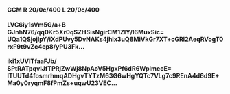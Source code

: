 #### GCM R 20/0c/400 L 20/0c/400
**LVC6iy1sVm5G/a+B**<br/>**GJnhN76/qq0Kr5Xr0qSZHSisNgirCM1ZlY/l6MuxSic=**<br/>**UQa1QSjojlpY/iXdPUvy5DvNAKs4jhlx3uQ8MiVkGr7XT+cGRI2AeqRVogT0rxF9t9vZc4ep8/yPU3Fk...**<br/><br/>
**iki1xUVlTfaaFJb/**<br/>**SPtRATpqvIJfTPRjZwWj8NpAoV5HgxPf6dR6WpImecE=**<br/>**lTUUTd4fosmrhmqADHgvTYTzM63G6wHgYQTc7VLg7c9REnA4d6d9E+Ma0y0ryqmF8fPmZs+uqwU23VEC...**